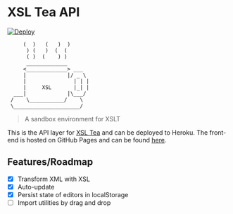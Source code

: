 # XSL Tea API

[![Deploy](https://www.herokucdn.com/deploy/button.png)](https://heroku.com/deploy)

```
     (  )   (   )  )
      ) (   )  (  (
      ( )  (    ) )
      _____________
     <_____________> ___
     |             |/ _ \
     |               | | |
     |     XSL       |_| |
  ___|             |\___/
 /    \___________/    \
 \_____________________/

```

> A sandbox environment for XSLT

This is the API layer for [XSL Tea](https://eduardoboucas.com/xsltea) and can be deployed to Heroku. The front-end is hosted on GitHub Pages and can be found [here](https://github.com/eduardoboucas/xsltea).

## Features/Roadmap

- [x] Transform XML with XSL
- [x] Auto-update
- [x] Persist state of editors in localStorage
- [ ] Import utilities by drag and drop

